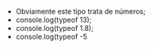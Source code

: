 * Obviamente este tipo trata de números;
* console.log(typeof 13);
* console.log(typeof 1.8);
* console.log(typeof -5


